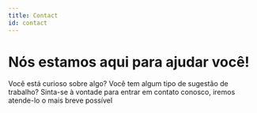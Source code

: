 ```yaml
---
title: Contact
id: contact
---
```

# Nós estamos aqui para ajudar você!

Você está curioso sobre algo? Você tem algum tipo de sugestão de trabalho?  Sinta-se à vontade para entrar em contato conosco, iremos atende-lo o mais breve possível
